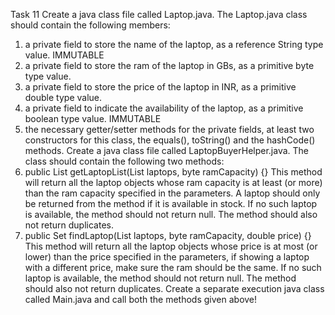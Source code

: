 Task 11 Create a java class file called Laptop.java. The Laptop.java class should contain the following members:

1. a private field to store the name of the laptop, as a reference String type value. IMMUTABLE
2. a private field to store the ram of the laptop in GBs, as a primitive byte type value.
3. a private field to store the price of the laptop in INR, as a primitive double type value.
4. a private field to indicate the availability of the laptop, as a primitive boolean type value. IMMUTABLE
5. the necessary getter/setter methods for the private fields, at least two constructors for this class, the equals(),
   toString() and the hashCode() methods. Create a java class file called LaptopBuyerHelper.java. The class should
   contain the following two methods:
1. public List<Laptop> getLaptopList(List<Laptop> laptops, byte ramCapacity) {} This method will return all the laptop
   objects whose ram capacity is at least (or more) than the ram capacity specified in the parameters. A laptop should
   only be returned from the method if it is available in stock. If no such laptop is available, the method should not
   return null. The method should also not return duplicates.
2. public Set<Laptop> findLaptop(List<Laptop> laptops, byte ramCapacity, double price) {} This method will return all
   the laptop objects whose price is at most (or lower) than the price specified in the parameters, if showing a laptop
   with a different price, make sure the ram should be the same. If no such laptop is available, the method should not
   return null. The method should also not return duplicates. Create a separate execution java class called Main.java
   and call both the methods given above!
